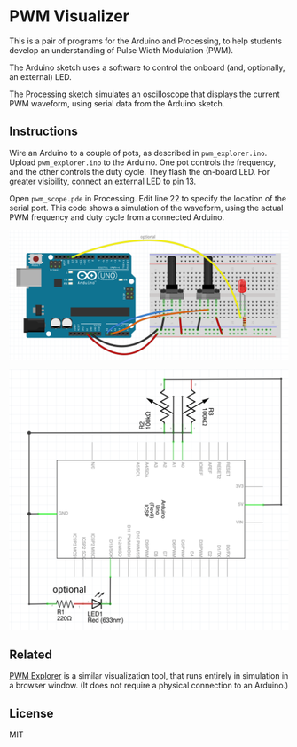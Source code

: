 # PWM Visualizer

This is a pair of programs for the Arduino and Processing, to help students
develop an understanding of Pulse Width Modulation (PWM).

The Arduino sketch uses a software to control the onboard (and, optionally, an
external) LED.

The Processing sketch simulates an oscilloscope that displays the current PWM
waveform, using serial data from the Arduino sketch.

## Instructions

Wire an Arduino to a couple of pots, as described in `pwm_explorer.ino`. Upload
`pwm_explorer.ino` to the Arduino. One pot controls the frequency, and the other
controls the duty cycle. They flash the on-board LED. For greater visibility,
connect an external LED to pin 13.

Open `pwm_scope.pde` in Processing. Edit line 22 to specify the location of the
serial port. This code shows a simulation of the waveform, using the actual PWM
frequency and duty cycle from a connected Arduino.

![breadboard](docs/breadboard.png)

![breadboard](docs/schematic.png)

## Related

[PWM Explorer](https://osteele.github.io/pwm-explorer/) is a similar
visualization tool, that runs entirely in simulation in a browser window. (It
does not require a physical connection to an Arduino.)

## License

MIT
